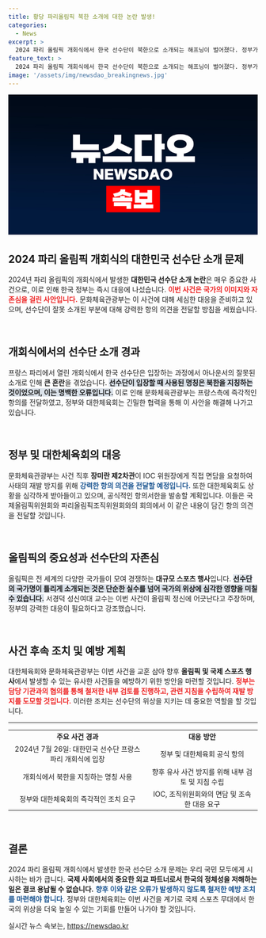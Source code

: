 ```yaml
---
title: 황당 파리올림픽 북한 소개에 대한 논란 발생!
categories:
  - News
excerpt: >
  2024 파리 올림픽 개회식에서 한국 선수단이 북한으로 소개되는 해프닝이 벌어졌다. 정부가 IOC에 강력 항의하며 진상 조사를 요구하는 가운데, 대한체육회도 재발 방지를 요청할 예정이다.
feature_text: >
  2024 파리 올림픽 개회식에서 한국 선수단이 북한으로 소개되는 해프닝이 벌어졌다. 정부가 IOC에 강력 항의하며 진상 조사를 요구하는 가운데, 대한체육회도 재발 방지를 요청할 예정이다.
image: '/assets/img/newsdao_breakingnews.jpg'
---
```


<p><img src="/assets/img/newsdao_breakingnews.jpg" alt="implanttips 속보" /></p>

<h2 data-ke-size="size26">2024 파리 올림픽 개회식의 대한민국 선수단 소개 문제</h2>

<p data-ke-size="size16">2024년 파리 올림픽의 개회식에서 발생한 <b>대한민국 선수단 소개 논란</b>은 매우 중요한 사건으로, 이로 인해 한국 정부는 즉시 대응에 나섰습니다. <b><span style="color: #ee2323;">이번 사건은 국가의 이미지와 자존심을 걸린 사안입니다.</span></b> 문화체육관광부는 이 사건에 대해 세심한 대응을 준비하고 있으며, 선수단이 잘못 소개된 부분에 대해 강력한 항의 의견을 전달할 방침을 세웠습니다.</p>

<p data-ke-size="size16">&nbsp;</p>

<h2 data-ke-size="size26">개회식에서의 선수단 소개 경과</h2>

<p data-ke-size="size16">프랑스 파리에서 열린 개회식에서 한국 선수단은 입장하는 과정에서 아나운서의 잘못된 소개로 인해 <b>큰 혼란</b>을 겪었습니다. <b><span style="background-color: #21538527;">선수단이 입장할 때 사용된 명칭은 북한을 지칭하는 것이었으며, 이는 명백한 오류입니다.</span></b> 이로 인해 문화체육관광부는 프랑스측에 즉각적인 항의를 전달하였고, 정부와 대한체육회는 긴밀한 협력을 통해 이 사안을 해결해 나가고 있습니다.</p>

<p data-ke-size="size16">&nbsp;</p>

<h2 data-ke-size="size26">정부 및 대한체육회의 대응</h2>

<p data-ke-size="size16">문화체육관광부는 사건 직후 <b>장미란 제2차관</b>이 IOC 위원장에게 직접 면담을 요청하여 사태의 재발 방지를 위해 <b><span style="color: #1a5490;">강력한 항의 의견을 전달할 예정입니다.</span></b> 또한 대한체육회도 상황을 심각하게 받아들이고 있으며, 공식적인 항의서한을 발송할 계획입니다. 이들은 국제올림픽위원회와 파리올림픽조직위원회와의 회의에서 이 같은 내용이 담긴 항의 의견을 전달할 것입니다.</p>

<p data-ke-size="size16">&nbsp;</p>

<h2 data-ke-size="size26">올림픽의 중요성과 선수단의 자존심</h2>

<p data-ke-size="size16">올림픽은 전 세계의 다양한 국가들이 모여 경쟁하는 <b>대규모 스포츠 행사</b>입니다. <b><span style="background-color: #21538527;">선수단의 국가명이 틀리게 소개되는 것은 단순한 실수를 넘어 국가의 위상에 심각한 영향을 미칠 수 있습니다.</span></b> 서경덕 성신여대 교수는 이번 사건이 올림픽 정신에 어긋난다고 주장하며, 정부의 강력한 대응이 필요하다고 강조했습니다.</p>

<p data-ke-size="size16">&nbsp;</p>

<h2 data-ke-size="size26">사건 후속 조치 및 예방 계획</h2>

<p data-ke-size="size16">대한체육회와 문화체육관광부는 이번 사건을 교훈 삼아 향후 <b>올림픽 및 국제 스포츠 행사</b>에서 발생할 수 있는 유사한 사건들을 예방하기 위한 방안을 마련할 것입니다. <b><span style="color: #ee2323;">정부는 담당 기관과의 협의를 통해 철저한 내부 검토를 진행하고, 관련 지침을 수립하여 재발 방지를 도모할 것입니다.</span></b> 이러한 조치는 선수단의 위상을 지키는 데 중요한 역할을 할 것입니다.</p>

<hr>

<table style="width: 100%; border-collapse: collapse;">
    <tr>
        <td style="text-align: center; height: 17px;"><b>주요 사건 경과</b></td>
        <td style="text-align: center; height: 17px;"><b>대응 방안</b></td>
    </tr>
    <tr>
        <td style="text-align: center; height: 17px;">2024년 7월 26일: 대한민국 선수단 프랑스 파리 개회식에 입장</td>
        <td style="text-align: center; height: 17px;">정부 및 대한체육회 공식 항의</td>
    </tr>
    <tr>
        <td style="text-align: center; height: 17px;">개회식에서 북한을 지칭하는 명칭 사용</td>
        <td style="text-align: center; height: 17px;">향후 유사 사건 방지를 위해 내부 검토 및 지침 수립</td>
    </tr>
    <tr>
        <td style="text-align: center; height: 17px;">정부와 대한체육회의 즉각적인 조치 요구</td>
        <td style="text-align: center; height: 17px;">IOC, 조직위원회와의 면담 및 조속한 대응 요구</td>
    </tr>
</table>

<p data-ke-size="size16">&nbsp;</p>

<h2 data-ke-size="size26">결론</h2>

<p data-ke-size="size16">2024 파리 올림픽 개회식에서 발생한 한국 선수단 소개 문제는 우리 국민 모두에게 시사하는 바가 큽니다. <b>국제 사회에서의 중요한 외교 파트너로서 한국의 정체성을 저해하는 일은 결코 용납될 수 없습니다.</b> <b><span style="color: #1a5490;">향후 이와 같은 오류가 발생하지 않도록 철저한 예방 조치를 마련해야 합니다.</span></b> 정부와 대한체육회는 이번 사건을 계기로 국제 스포츠 무대에서 한국의 위상을 더욱 높일 수 있는 기회를 만들어 나가야 할 것입니다.</p>
실시간 뉴스 속보는, <a href="https://newsdao.kr" rel="dofollow">https://newsdao.kr</a>


